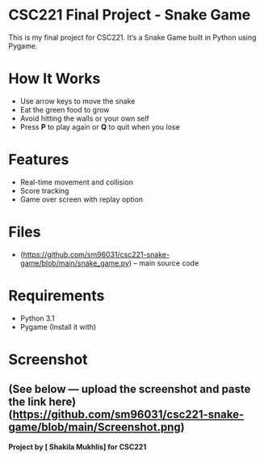# CSC221 Final Project - Snake Game

This is my final project for CSC221. It’s a Snake Game built in Python using Pygame.

# How It Works

- Use arrow keys to move the snake
- Eat the green food to grow
- Avoid hitting the walls or your own self
- Press **P** to play again or **Q** to quit when you lose

# Features
- Real-time movement and collision 
- Score tracking
- Game over screen with replay option

#  Files 

- (https://github.com/sm96031/csc221-snake-game/blob/main/snake_game.py) – main source code

#  Requirements

- Python 3.1
- Pygame (Install it with)

#  Screenshot

(See below — upload the screenshot and paste the link here)
(https://github.com/sm96031/csc221-snake-game/blob/main/Screenshot.png)
---

**Project by [ Shakila Mukhlis] for CSC221**
